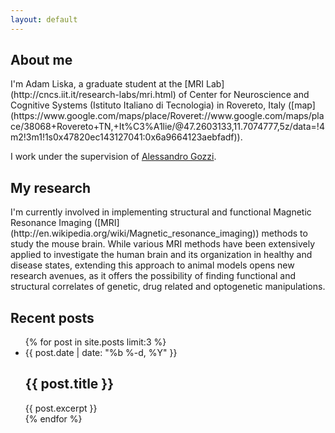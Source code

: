 ```yaml
---
layout: default
---
```


<h2>About me</h2>
I'm Adam Liska, a graduate student at the [MRI
Lab](http://cncs.iit.it/research-labs/mri.html) of Center for Neuroscience and
Cognitive Systems (Istituto Italiano di Tecnologia) in 
Rovereto, Italy 
([map](https://www.google.com/maps/place/Roveret://www.google.com/maps/place/38068+Rovereto+TN,+It%C3%A1lie/@47.2603133,11.7074777,5z/data=!4m2!3m1!1s0x47820ec143127041:0x6a9664123aebfadf)).

I work under the supervision of [Alessandro Gozzi](http://cncs.iit.it/people/iit-unitn/researcher/alessandro-gozzi.html).

<h2>My research</h2>
I'm currently involved in implementing structural and functional 
Magnetic Resonance Imaging ([MRI](http://en.wikipedia.org/wiki/Magnetic_resonance_imaging)) 
methods to study the mouse brain. While various
MRI methods have been extensively applied to investigate the human brain and its 
organization in healthy and disease states, extending this approach 
to animal models opens new research avenues, as it offers the possibility of 
finding functional and structural 
correlates of genetic, drug related and optogenetic manipulations. 

<h2>Recent posts</h2>
<ul class="post-list">
    {% for post in site.posts limit:3 %}
        <li>
            <span class="post-meta">{{ post.date | date: "%b %-d, %Y" }}</span>
            <h2>
                {{ post.title }}
            </h2>
            {{ post.excerpt }}
        </li>
    {% endfor %}
</ul>
